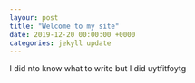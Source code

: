 ```yaml
---
layour: post
title: "Welcome to my site"
date: 2019-12-20 00:00:00 +0000
categories: jekyll update
---
```

I did nto know what to write but I did uytfitfoytg